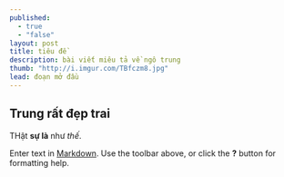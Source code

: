 ```yaml
---
published: 
  - true
  - "false"
layout: post
title: tiêu đề
description: bài viết miêu tả về ngô trung
thumb: "http://i.imgur.com/TBfczm8.jpg"
lead: đoạn mở đầu
---
```


## Trung rất đẹp trai

THật **sự là** như *thế*.




Enter text in [Markdown](http://daringfireball.net/projects/markdown/). Use the toolbar above, or click the **?** button for formatting help.
